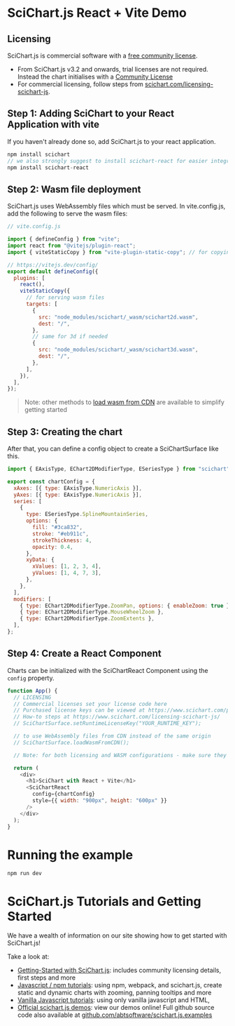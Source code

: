 # SciChart.js React + Vite Demo

## Licensing

SciChart.js is commercial software with a [free community license](https://scichart.com/community-licensing).

- From SciChart.js v3.2 and onwards, trial licenses are not required. Instead the chart initialises with a [Community License](https://scichart.com/community-licensing)
- For commercial licensing, follow steps from [scichart.com/licensing-scichart-js](https://scichart.com/licensing-scichart-js).

## Step 1: Adding SciChart to your React Application with vite

If you haven't already done so, add SciChart.js to your react application.

```javascript
npm install scichart
// we also strongly suggest to install scichart-react for easier integration
npm install scichart-react
```

## Step 2: Wasm file deployment

SciChart.js uses WebAssembly files which must be served. In vite.config.js, add the following to serve the wasm files:

```javascript
// vite.config.js

import { defineConfig } from "vite";
import react from "@vitejs/plugin-react";
import { viteStaticCopy } from "vite-plugin-static-copy"; // for copying wasm files

// https://vitejs.dev/config/
export default defineConfig({
  plugins: [
    react(),
    viteStaticCopy({
      // for serving wasm files
      targets: [
        {
          src: "node_modules/scichart/_wasm/scichart2d.wasm",
          dest: "/",
        },
        // same for 3d if needed
        {
          src: "node_modules/scichart/_wasm/scichart3d.wasm",
          dest: "/",
        },
      ],
    }),
  ],
});
```

> Note: other methods to [load wasm from CDN](https://www.scichart.com/documentation/js/current/webframe.html#Deploying%20Wasm%20or%20WebAssembly%20and%20Data%20Files%20with%20your%20app.html) are available to simplify getting started

## Step 3: Creating the chart

After that, you can define a config object to create a SciChartSurface like this.

```javascript
import { EAxisType, EChart2DModifierType, ESeriesType } from "scichart";

export const chartConfig = {
  xAxes: [{ type: EAxisType.NumericAxis }],
  yAxes: [{ type: EAxisType.NumericAxis }],
  series: [
    {
      type: ESeriesType.SplineMountainSeries,
      options: {
        fill: "#3ca832",
        stroke: "#eb911c",
        strokeThickness: 4,
        opacity: 0.4,
      },
      xyData: {
        xValues: [1, 2, 3, 4],
        yValues: [1, 4, 7, 3],
      },
    },
  ],
  modifiers: [
    { type: EChart2DModifierType.ZoomPan, options: { enableZoom: true } },
    { type: EChart2DModifierType.MouseWheelZoom },
    { type: EChart2DModifierType.ZoomExtents },
  ],
};
```

## Step 4: Create a React Component

Charts can be initialized with the SciChartReact Component using the `config` property.

```javascript
function App() {
  // LICENSING
  // Commercial licenses set your license code here
  // Purchased license keys can be viewed at https://www.scichart.com/profile
  // How-to steps at https://www.scichart.com/licensing-scichart-js/
  // SciChartSurface.setRuntimeLicenseKey("YOUR_RUNTIME_KEY");

  // to use WebAssembly files from CDN instead of the same origin
  // SciChartSurface.loadWasmFromCDN();

  // Note: for both licensing and WASM configurations - make sure they are set on the client side.

  return (
    <div>
      <h1>SciChart with React + Vite</h1>
      <SciChartReact
        config={chartConfig}
        style={{ width: "900px", height: "600px" }}
      />
    </div>
  );
}
```

# Running the example

```
npm run dev
```

# SciChart.js Tutorials and Getting Started

We have a wealth of information on our site showing how to get started with SciChart.js!

Take a look at:

- [Getting-Started with SciChart.js](https://www.scichart.com/getting-started-scichart-js): includes community licensing details, first steps and more
- [Javascript / npm tutorials](https://www.scichart.com/documentation/js/current/Tutorial%2002%20-%20Adding%20Series%20and%20Data.html): using npm, webpack, and scichart.js, create static and dynamic charts with zooming, panning tooltips and more
- [Vanilla Javascript tutorials](https://www.scichart.com/documentation/js/current/Tutorial%2001%20-%20Including%20SciChart.js%20in%20an%20HTML%20Page.html): using only vanilla javascript and HTML,
- [Official scichart.js demos](https://demo.scichart.com): view our demos online! Full github source code also available at [github.com/abtsoftware/scichart.js.examples](https://github.com/abtsoftware/scichart.js.examples)
